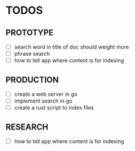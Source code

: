 # TODOS

## PROTOTYPE
- [ ] search word in title of doc should weight more
- [ ] phrase search
- [ ] how to tell app where content is for indexing

## PRODUCTION
- [ ] create a web server in go
- [ ] implement search in go
- [ ] create a rust script to index files

## RESEARCH
- [ ] how to tell app where content is for indexing
